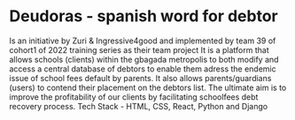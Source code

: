 # Deudoras - spanish word for debtor
Is an initiative by Zuri & Ingressive4good and implemented by team 39 of cohort1 of 2022 training series as their team project
It is a platform that allows schools (clients) within the gbagada metropolis to both modify and access a central database of debtors to enable them adress the endemic issue of school fees default by parents.
It also allows parents/guardians (users) to contend their placement on the debtors list.
The ultimate aim is to improve the profitability of our clients by facilitating schoolfees debt recovery process.
Tech Stack - HTML, CSS, React, Python and Django 
